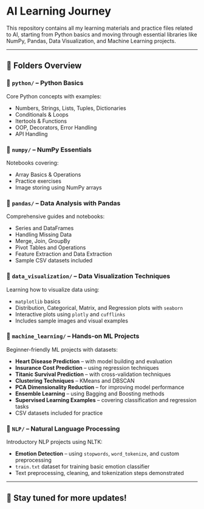 # AI Learning Journey

This repository contains all my learning materials and practice files related to AI, starting from Python basics and moving through essential libraries like NumPy, Pandas, Data Visualization, and Machine Learning projects.

---

## 📁 Folders Overview

### 🔹 `python/` – Python Basics
Core Python concepts with examples:
- Numbers, Strings, Lists, Tuples, Dictionaries
- Conditionals & Loops
- Itertools & Functions
- OOP, Decorators, Error Handling
- API Handling

### 🔹 `numpy/` – NumPy Essentials
Notebooks covering:
- Array Basics & Operations
- Practice exercises
- Image storing using NumPy arrays

### 🔹 `pandas/` – Data Analysis with Pandas
Comprehensive guides and notebooks:
- Series and DataFrames
- Handling Missing Data
- Merge, Join, GroupBy
- Pivot Tables and Operations
- Feature Extraction and Data Extraction
- Sample CSV datasets included

### 🔹 `data_visualization/` – Data Visualization Techniques
Learning how to visualize data using:
- `matplotlib` basics
- Distribution, Categorical, Matrix, and Regression plots with `seaborn`
- Interactive plots using `plotly` and `cufflinks`
- Includes sample images and visual examples

### 🔹 `machine_learning/` – Hands-on ML Projects
Beginner-friendly ML projects with datasets:
- **Heart Disease Prediction** – with model building and evaluation
- **Insurance Cost Prediction** – using regression techniques
- **Titanic Survival Prediction** – with cross-validation techniques
- **Clustering Techniques** – KMeans and DBSCAN
- **PCA Dimensionality Reduction** – for improving model performance
- **Ensemble Learning** – using Bagging and Boosting methods
- **Supervised Learning Examples** – covering classification and regression tasks
- CSV datasets included for practice

### 🔹 `NLP/` – Natural Language Processing
Introductory NLP projects using NLTK:
- **Emotion Detection** – using `stopwords`, `word_tokenize`, and custom preprocessing
- `train.txt` dataset for training basic emotion classifier
- Text preprocessing, cleaning, and tokenization steps demonstrated

---

## 🚀 Stay tuned for more updates!
